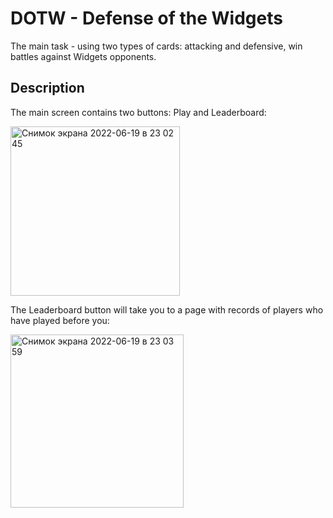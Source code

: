 # DOTW - Defense of the Widgets

The main task - using two types of cards: attacking and defensive, win battles against Widgets opponents.

## Description

The main screen contains two buttons: Play and Leaderboard:

<img width="271" alt="Снимок экрана 2022-06-19 в 23 02 45" src="https://user-images.githubusercontent.com/64196918/174498437-f9672431-a539-4abb-abcf-1905cc828c62.png">

The Leaderboard button will take you to a page with records of players who have played before you:

<img width="277" alt="Снимок экрана 2022-06-19 в 23 03 59" src="https://user-images.githubusercontent.com/64196918/174498478-b4d359f0-7c27-4010-a640-89a1d11b1253.png">
